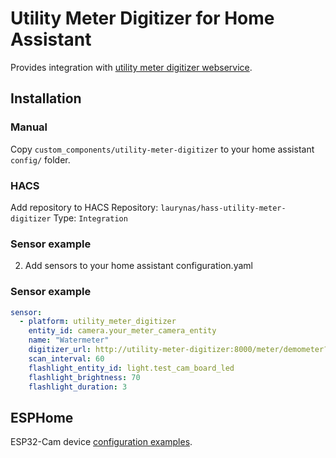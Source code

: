 # Utility Meter Digitizer for Home Assistant

Provides integration with [utility meter digitizer webservice](https://github.com/laurynas/utility-meter-digitizer).

## Installation

### Manual
Copy `custom_components/utility-meter-digitizer` to your home assistant `config/` folder.

### HACS
Add repository to HACS
Repository: `laurynas/hass-utility-meter-digitizer`
Type: `Integration`

### Sensor example
2. Add sensors to your home assistant configuration.yaml

### Sensor example
```yaml
sensor:
  - platform: utility_meter_digitizer
    entity_id: camera.your_meter_camera_entity
    name: "Watermeter"
    digitizer_url: http://utility-meter-digitizer:8000/meter/demometer?decimals=3&max_increase=0.1
    scan_interval: 60
    flashlight_entity_id: light.test_cam_board_led
    flashlight_brightness: 70
    flashlight_duration: 3
```


## ESPHome

ESP32-Cam device [configuration examples](https://github.com/laurynas/esphome-devices/).
